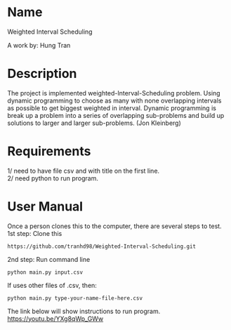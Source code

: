 # Name
Weighted Interval Scheduling<br/>

A work by: Hung Tran

# Description
The project is implemented weighted-Interval-Scheduling problem. Using dynamic programming to choose as many with none overlapping intervals as possible to get biggest weighted in interval. Dynamic programming is break up a problem into a series of overlapping sub-problems and build up solutions to larger and larger sub-problems. (Jon Kleinberg)

# Requirements
1/ need to have file csv and with title on the first line. <br />
2/ need python to run program.

# User Manual
Once a person clones this to the computer, there are several steps to test.
1st step: Clone this
```
https://github.com/tranhd98/Weighted-Interval-Scheduling.git
```
2nd step: Run command line
```
python main.py input.csv
```
If uses other files of .csv, then:
```
python main.py type-your-name-file-here.csv
```
The link below will show instructions to run program.<br/>
https://youtu.be/YXg8qWp_GWw

